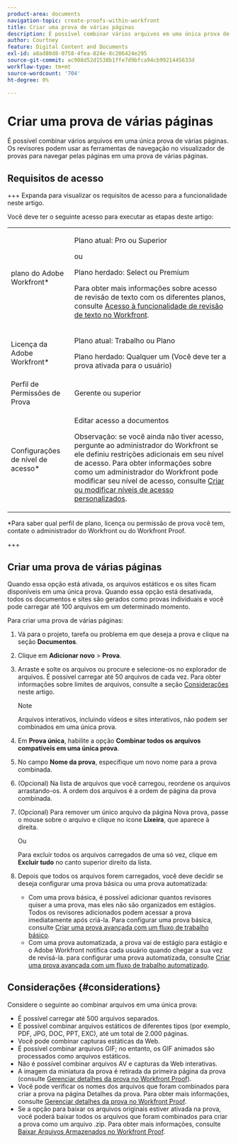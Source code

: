 ```yaml
---
product-area: documents
navigation-topic: create-proofs-within-workfront
title: Criar uma prova de várias páginas
description: É possível combinar vários arquivos em uma única prova de várias páginas. Os revisores podem usar as ferramentas de navegação no visualizador de provas para navegar pelas páginas em uma prova de várias páginas.
author: Courtney
feature: Digital Content and Documents
exl-id: a8ad80d8-0758-4fea-824e-8c206424e295
source-git-commit: ac908d52d1538b1ffe7d9bfca94cb9921445633d
workflow-type: tm+mt
source-wordcount: '704'
ht-degree: 0%

---
```


# Criar uma prova de várias páginas

É possível combinar vários arquivos em uma única prova de várias páginas. Os revisores podem usar as ferramentas de navegação no visualizador de provas para navegar pelas páginas em uma prova de várias páginas.

## Requisitos de acesso

+++ Expanda para visualizar os requisitos de acesso para a funcionalidade neste artigo.

Você deve ter o seguinte acesso para executar as etapas deste artigo:

<table style="table-layout:auto"> 
 <col> 
 <col> 
 <tbody> 
  <tr> 
   <td role="rowheader">plano do Adobe Workfront*</td> 
   <td> <p>Plano atual: Pro ou Superior</p> <p>ou</p> <p>Plano herdado: Select ou Premium</p> <p>Para obter mais informações sobre acesso de revisão de texto com os diferentes planos, consulte <a href="/help/quicksilver/administration-and-setup/manage-workfront/configure-proofing/access-to-proofing-functionality.md" class="MCXref xref">Acesso à funcionalidade de revisão de texto no Workfront</a>.</p> </td> 
  </tr> 
  <tr> 
   <td role="rowheader">Licença da Adobe Workfront*</td> 
   <td> <p>Plano atual: Trabalho ou Plano</p> <p>Plano herdado: Qualquer um (Você deve ter a prova ativada para o usuário)</p> </td> 
  </tr> 
  <tr> 
   <td role="rowheader">Perfil de Permissões de Prova </td> 
   <td>Gerente ou superior</td> 
  </tr> 
  <tr> 
   <td role="rowheader">Configurações de nível de acesso*</td> 
   <td> <p>Editar acesso a documentos</p> <p>Observação: se você ainda não tiver acesso, pergunte ao administrador do Workfront se ele definiu restrições adicionais em seu nível de acesso. Para obter informações sobre como um administrador do Workfront pode modificar seu nível de acesso, consulte <a href="../../../administration-and-setup/add-users/configure-and-grant-access/create-modify-access-levels.md" class="MCXref xref">Criar ou modificar níveis de acesso personalizados</a>.</p> </td> 
  </tr> 
 </tbody> 
</table>

&#42;Para saber qual perfil de plano, licença ou permissão de prova você tem, contate o administrador do Workfront ou do Workfront Proof.

+++

## Criar uma prova de várias páginas

Quando essa opção está ativada, os arquivos estáticos e os sites ficam disponíveis em uma única prova. Quando essa opção está desativada, todos os documentos e sites são gerados como provas individuais e você pode carregar até 100 arquivos em um determinado momento.

Para criar uma prova de várias páginas:

1. Vá para o projeto, tarefa ou problema em que deseja a prova e clique na seção **Documentos**.
1. Clique em **Adicionar novo** > **Prova**.
1. Arraste e solte os arquivos ou procure e selecione-os no explorador de arquivos. É possível carregar até 50 arquivos de cada vez. Para obter informações sobre limites de arquivos, consulte a seção [Considerações](#considerations) neste artigo.

   >[!NOTE]
   >
   >Arquivos interativos, incluindo vídeos e sites interativos, não podem ser combinados em uma única prova.

1. Em **Prova única**, habilite a opção **Combinar todos os arquivos compatíveis em uma única prova**.
1. No campo **Nome da prova**, especifique um novo nome para a prova combinada.
1. (Opcional) Na lista de arquivos que você carregou, reordene os arquivos arrastando-os. A ordem dos arquivos é a ordem de página da prova combinada.
1. (Opcional) Para remover um único arquivo da página Nova prova, passe o mouse sobre o arquivo e clique no ícone **Lixeira**, que aparece à direita.

   Ou

   Para excluir todos os arquivos carregados de uma só vez, clique em **Excluir tudo** no canto superior direito da lista.

1. Depois que todos os arquivos forem carregados, você deve decidir se deseja configurar uma prova básica ou uma prova automatizada:

   * Com uma prova básica, é possível adicionar quantos revisores quiser a uma prova, mas eles não são organizados em estágios. Todos os revisores adicionados podem acessar a prova imediatamente após criá-la. Para configurar uma prova básica, consulte [Criar uma prova avançada com um fluxo de trabalho básico](../../../review-and-approve-work/proofing/creating-proofs-within-workfront/configure-basic-proof-workflow.md).
   * Com uma prova automatizada, a prova vai de estágio para estágio e o Adobe Workfront notifica cada usuário quando chegar a sua vez de revisá-la. para configurar uma prova automatizada, consulte [Criar uma prova avançada com um fluxo de trabalho automatizado](../../../review-and-approve-work/proofing/creating-proofs-within-workfront/create-automated-proof-workflow.md).

## Considerações {#considerations}

Considere o seguinte ao combinar arquivos em uma única prova:

* É possível carregar até 500 arquivos separados.
* É possível combinar arquivos estáticos de diferentes tipos (por exemplo, PDF, JPG, DOC, PPT, EXC), até um total de 2.000 páginas.
* Você pode combinar capturas estáticas da Web.
* É possível combinar arquivos GIF; no entanto, os GIF animados são processados como arquivos estáticos.
* Não é possível combinar arquivos AV e capturas da Web interativas.
* A imagem da miniatura da prova é retirada da primeira página da prova (consulte [Gerenciar detalhes da prova no Workfront Proof](../../../workfront-proof/wp-work-proofsfiles/manage-your-work/manage-proof-details.md)).
* Você pode verificar os nomes dos arquivos que foram combinados para criar a prova na página Detalhes da prova. Para obter mais informações, consulte [Gerenciar detalhes da prova no Workfront Proof](../../../workfront-proof/wp-work-proofsfiles/manage-your-work/manage-proof-details.md).
* Se a opção para baixar os arquivos originais estiver ativada na prova, você poderá baixar todos os arquivos que foram combinados para criar a prova como um arquivo .zip. Para obter mais informações, consulte  [Baixar Arquivos Armazenados no Workfront Proof](../../../workfront-proof/wp-work-proofsfiles/manage-your-work/download-files-stored.md).
